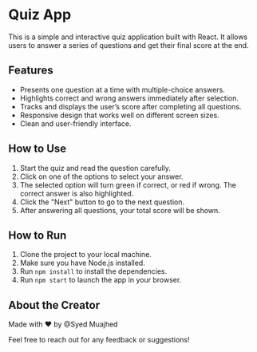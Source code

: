 # Quiz App


This is a simple and interactive quiz application built with React. It allows users to answer a series of questions and get their final score at the end.

## Features

- Presents one question at a time with multiple-choice answers.
- Highlights correct and wrong answers immediately after selection.
- Tracks and displays the user’s score after completing all questions.
- Responsive design that works well on different screen sizes.
- Clean and user-friendly interface.

## How to Use

1. Start the quiz and read the question carefully.
2. Click on one of the options to select your answer.
3. The selected option will turn green if correct, or red if wrong. The correct answer is also highlighted.
4. Click the "Next" button to go to the next question.
5. After answering all questions, your total score will be shown.

## How to Run

1. Clone the project to your local machine.
2. Make sure you have Node.js installed.
3. Run `npm install` to install the dependencies.
4. Run `npm start` to launch the app in your browser.

## About the Creator

Made with ❤️ by @Syed Muajhed

Feel free to reach out for any feedback or suggestions!
